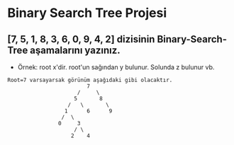 # Binary Search Tree Projesi

## [7, 5, 1, 8, 3, 6, 0, 9, 4, 2] dizisinin Binary-Search-Tree aşamalarını yazınız.

- Örnek: root x'dir. root'un sağından y bulunur. Solunda z bulunur vb.
```
Root=7 varsayarsak görünüm aşağıdaki gibi olacaktır.
                         7
                      /     \
                     5       8
                   /   \       \
                  1      6      9
                 /  \
                0     3      
                     / \         
                    2    4
```
